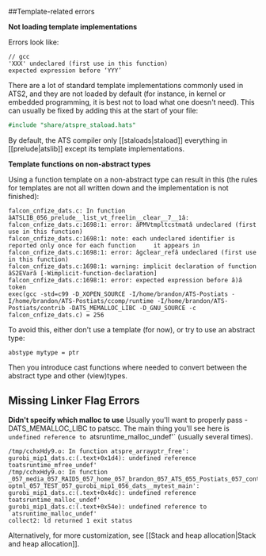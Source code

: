 ##Template-related errors

**Not loading template implementations**

Errors look like:

```
// gcc
'XXX' undeclared (first use in this function)
expected expression before ‘YYY’
```

There are a lot of standard template implementations commonly used in ATS2, and they are not loaded by default (for instance, in kernel or embedded programming, it is best not to load what one doesn't need). This can usually be fixed by adding this at the start of your file:

```ocaml
#include "share/atspre_staload.hats"
```
By default, the ATS compiler only [[staloads|staload]] everything in [[prelude|atslib]] except its template implementations.

**Template functions on non-abstract types**

Using a function template on a non-abstract type can result in this (the rules for templates are not all written down and the implementation is not finished):

    falcon_cnfize_dats.c: In function âATSLIB_056_prelude__list_vt_freelin__clear__7__1â:
    falcon_cnfize_dats.c:1698:1: error: âPMVtmpltcstmatâ undeclared (first use in this function)
    falcon_cnfize_dats.c:1698:1: note: each undeclared identifier is reported only once for each function     it appears in
    falcon_cnfize_dats.c:1698:1: error: âgclear_refâ undeclared (first use in this function)
    falcon_cnfize_dats.c:1698:1: warning: implicit declaration of function âS2EVarâ [-Wimplicit-function-declaration]
    falcon_cnfize_dats.c:1698:1: error: expected expression before â)â token
    exec(gcc -std=c99 -D_XOPEN_SOURCE -I/home/brandon/ATS-Postiats -I/home/brandon/ATS-Postiats/ccomp/runtime -I/home/brandon/ATS-Postiats/contrib -DATS_MEMALLOC_LIBC -D_GNU_SOURCE -c falcon_cnfize_dats.c) = 256

To avoid this, either don't use a template (for now), or try to use an abstract type:
    
    abstype mytype = ptr

Then you introduce cast functions where needed to convert between the abstract type and other (view)types.

## Missing Linker Flag Errors

**Didn't specify which malloc to use**
Usually you'll want to properly pass -DATS_MEMALLOC_LIBC to patscc. The main thing you'll see  here is `undefined
reference to `atsruntime_malloc_undef'` (usually several times).

    /tmp/cchxHdy9.o: In function atspre_arrayptr_free':
    gurobi_mip1_dats.c:(.text+0x1d4): undefined reference toatsruntime_mfree_undef'
    /tmp/cchxHdy9.o: In function  _057_media_057_RAID5_057_home_057_brandon_057_ATS_055_Postiats_057_contrib_057_libats_055_bbarker_057_ats    optml_057_TEST_057_gurobi_mip1_056_dats__mytest_main':
    gurobi_mip1_dats.c:(.text+0x4dc): undefined reference toatsruntime_malloc_undef'
    gurobi_mip1_dats.c:(.text+0x54e): undefined reference to `atsruntime_malloc_undef'
    collect2: ld returned 1 exit status

Alternatively, for more customization, see [[Stack and heap allocation|Stack and heap allocation]].